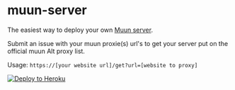 # muun-server

The easiest way to deploy your own [Muun server](https://muun.cf/). 

Submit an issue with your muun proxie(s) url's to get your server put on the official muun Alt proxy list.

Usage: `https://[your website url]/get?url=[website to proxy]`

[![Deploy to Heroku](https://www.herokucdn.com/deploy/button.svg)](https://heroku.com/deploy?template=https://github.com/abaijs/muun-server)
